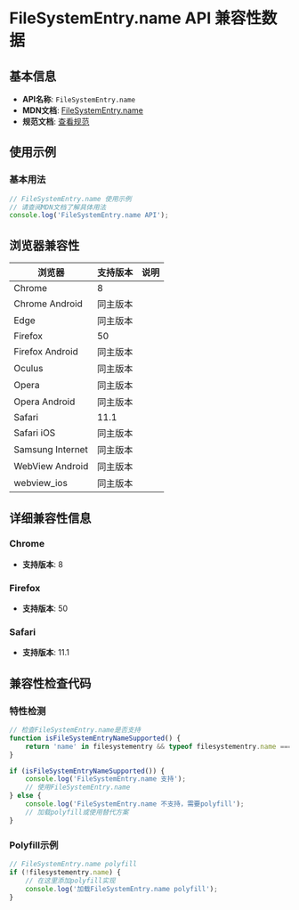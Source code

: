 # FileSystemEntry.name API 兼容性数据

## 基本信息

- **API名称**: `FileSystemEntry.name`
- **MDN文档**: [FileSystemEntry.name](https://developer.mozilla.org/docs/Web/API/FileSystemEntry/name)
- **规范文档**: [查看规范](https://wicg.github.io/entries-api/#dom-filesystementry-name)

## 使用示例

### 基本用法

```javascript
// FileSystemEntry.name 使用示例
// 请查阅MDN文档了解具体用法
console.log('FileSystemEntry.name API');
```

## 浏览器兼容性

| 浏览器 | 支持版本 | 说明 |
|--------|----------|------|
| Chrome | 8 |  |
| Chrome Android | 同主版本 |  |
| Edge | 同主版本 |  |
| Firefox | 50 |  |
| Firefox Android | 同主版本 |  |
| Oculus | 同主版本 |  |
| Opera | 同主版本 |  |
| Opera Android | 同主版本 |  |
| Safari | 11.1 |  |
| Safari iOS | 同主版本 |  |
| Samsung Internet | 同主版本 |  |
| WebView Android | 同主版本 |  |
| webview_ios | 同主版本 |  |

## 详细兼容性信息

### Chrome

- **支持版本**: 8

### Firefox

- **支持版本**: 50

### Safari

- **支持版本**: 11.1

## 兼容性检查代码

### 特性检测

```javascript
// 检查FileSystemEntry.name是否支持
function isFileSystemEntryNameSupported() {
    return 'name' in filesystementry && typeof filesystementry.name === 'function';
}

if (isFileSystemEntryNameSupported()) {
    console.log('FileSystemEntry.name 支持');
    // 使用FileSystemEntry.name
} else {
    console.log('FileSystemEntry.name 不支持，需要polyfill');
    // 加载polyfill或使用替代方案
}
```

### Polyfill示例

```javascript
// FileSystemEntry.name polyfill
if (!filesystementry.name) {
    // 在这里添加polyfill实现
    console.log('加载FileSystemEntry.name polyfill');
}
```

